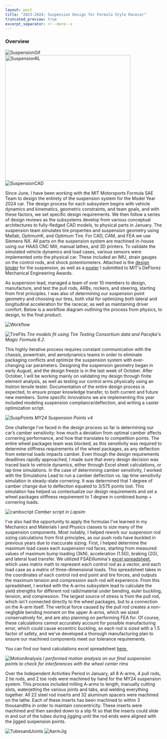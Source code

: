 ```yaml
---
layout: post
title: "2023-2024: Suspension Design for Formula Style Racecar"
truncated_preview: true
excerpt_separator: <!--more-->
---
```

### Overview

![SuspensionGif](/SuspensionGif.gif)
<img src="SuspensionRL.jpg" alt="SuspensionRL" width="400"/>
![SuspensionCAD](/suspensionfullcad.png)

Since June, I have been working with the MIT Motorsports Formula SAE Team to design the entirety of the suspension system for the Model Year 2024 car. The design process for each subsystem begins with vehicle dynamics and kinematics, geometric constraints, and team goals, and with these factors, we set specific design requirements. We then follow a series of design reviews as the subsystems develop from various conceptual architectures to fully-fledged CAD models, to physical parts in January. The suspension team simulates tire properties and suspension geometry using Matlab, OptimumK, and Optimum Tire. For CAD, CAM, and FEA we use Siemens NX. All parts on the suspension system are machined in-house using our HAAS CNC Mill, manual lathes, and 3D printers. To validate the simulated vehicle dynamics and load cases, various sensors were implemented onto the physical car. These included an IMU, strain gauges on the control rods, and shock potentiometers. Attached is the [design binder](/MY24%20Suspension%20Design%20Binder.pdf) for the suspension, as well as a [poster](/SuspensionDeFlorez.pdf) I submitted to MIT's DeFlorez Mechanical Engineering Awards. 

<!--more-->

As suspension lead, managed a team of over 10 members to design, manufacture, and test the pull rods, ARBs, rockers, and steering, starting from first principles. I was also of determining our suspension point geometry and choosing our tires, both vital for optimizing both lateral and longitudinal acceleration for the racecar, as well as maintaining driver comfort. Below is a workflow diagram outlining the process from physics, to design, to the final product.

![Workflow](/workflow.png)

![TireFits](/tires.png)
*Tire models fit using Tire Testing Consortium data and Pacejka's Magic Formula 6.2.*

This highly iterative process requires constant communication with the chassis, powertrain, and aerodynamics teams in order to eliminate packaging conflicts and optimize the suspension system with ever-changing car parameters. Designing the suspension geometry began in early August, and the design freeze is in the last week of October. After October, I will be working mainly on validating my design through finite element analysis, as well as testing our control arms physically using an Instron tensile tester. Documentation of the entire design process is expected, to ensure proper knowledge transfer, to both current and future new members. Some specific innovations we are implementing this year included modeling suspension compliance/deflection, and writing a caster optimization script.

![SuspPoints](/suspoints.png)
*MY24 Suspension Points v4*

One challenge I’ve faced in the design process so far is determining our car’s camber sensitivity: how much a deviation from optimal camber affects cornering performance, and how that translates to competition points. The entire wheel packages team was blocked, as this sensitivity was required to determine stiffness requirements of the wheel packages, as any deflection from external loads impacts camber. Even though the design requirements deadlines rapidly approached, I made sure that every design decision was traced back to vehicle dynamics, either through Excel sheet calculations, or lap time simulations. In the case of determining camber sensitivity, I worked with the Simulations Lead to run a camber deflection vs. lap time sensitivity simulation in steady-state cornering. It was determined that 1 degree of camber change due to deflection equated to 3/575 points lost. This simulation has helped us contextualize our design requirements and set a wheel packages stiffness requirement to 1 degree in combined bump + cornering loads.

![cambscript](/camberscript.png)
*Camber script in Lapsim*

I've also had the opportunity to apply the formulas I've learned in my Mechanics and Materials I and Physics classes to size many of the suspension components. Most notably, I helped rework our suspension rod sizing calculations from first principles, as our push rods have buckled in previous years due to inaccurate sizing. First, I helped determine the maximum load cases each suspension rod faces, starting from measured values of maximum bump loading (3kN), acceleration (1.5G), braking (2G), and lateral load transfer. We utilized FSAEillumina's [excel spreadsheet](https://fswiki.us/Suspension_Forces), which uses matrix math to represent each control rod as a vector, and each load case as a matrix of three-dimensional loads. This spreadsheet takes in the coordinates of each control rod end point and tire forces, and outputs the maximum tension and compression each rod will experience. From this spreadsheet, I worked with the A-arms subsystem lead to calculate the yield strengths for different rod radii/material under bending, euler buckling, tension, and compression. The largest source of stress is from the pull rod, which isn't connected directly to the wheel packages, but to a connection on the A-arm itself. The vertical force caused by the pull rod creates a non-negligble bending moment on the upper A-arms, which we sized conservatively for, and are also planning on performing FEA for. Of course, these calculations cannot accurately account for possible manufacturing error, which could cause eccentric buckling, so each rod is sized with a 1.5 factor of safety, and we've developed a thorough manufacturing plan to ensure our machined components meet our tolerance requirements. 

You can find our hand calculations excel spreadsheet [here.](/Aarms.xlsm)

![MotionAnalysis](/MotionAnalysis.png)
*I performed motion analysis on our final suspension points to check for interferences with the wheel center rims*


Over the Independent Activities Period in January, all 8 A-arms, 4 pull rods, 2 tie rods, and 2 toe rods were machined by hand for the MY24 suspension system. This process included milling A-arms to length, manually cutting slots, waterjetting the various joints and tabs, and welding everything together. All 22 steel rod inserts and 32 aluminum spacers were machined on the lathe. Each of these inserts has been machined to within 3 thousandths in order to maintain concentricity. These inserts were machined and then sanded down to a slip fit so that the inserts could slide in and out of the tubes during jigging until the rod ends were aligned with the jigged suspension points. 

![TubesandJoints](/tubes%20and%20joints.png)
![AarmJig](/AarmJig.jpg.png)





